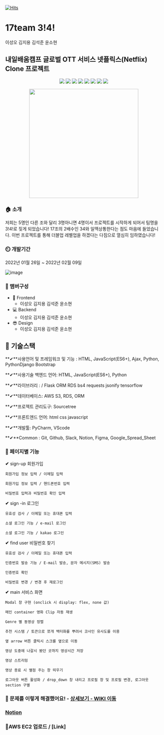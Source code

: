 [![Hits](https://hits.seeyoufarm.com/api/count/incr/badge.svg?url=https%3A%2F%2Fgithub.com%2Fseongolee%2F17team_netflix_clone&count_bg=%2349E3D8&title_bg=%23555555&icon=github.svg&icon_color=%23CFDD4F&title=hits&edge_flat=false)](https://hits.seeyoufarm.com)
 # 17team 3!4!
이성오 김지용 김석준 윤소현

## 내일배움캠프 글로벌 OTT 서비스 넷플릭스(Netflix) Clone 프로젝트



<p align='center'>
    <img src="https://img.shields.io/badge/React-v17.0.2-blue?logo=React"/>
    <img src="https://img.shields.io/badge/Redux-v4.1.0-purple?logo=Redux"/>
    <img src="https://img.shields.io/badge/Immer-v9.0.1-00E7C3?logo=Immer"/>
    <img src="https://img.shields.io/badge/Lodash-v4.17.21-blue"/>
    <img src="https://img.shields.io/badge/ReduxToolkit-v1.5.1-purple"/>
    <img src="https://img.shields.io/badge/StyledComponents-v5.2.3-pink?logo=styled-components"/>
    <img src="https://img.shields.io/badge/SpringBoot-v2.4.4-6db33f?logo=Spring"/>
    <img src="https://img.shields.io/badge/yarn-^1.22.10-yellow?logo=yarn" />
</p>

<p align='center'>
  <img src="https://user-images.githubusercontent.com/56148289/151285357-4eeb3b99-d992-4bfb-a434-e43bb421df54.png" weight=350px height=350px>
</p>


### 🏠 소개
저희는 5명인 다른 조와 달리 3명아니면 4명이서 프로젝트를 시작하게 되어서 팀명을 3!4!로 짖게 되었습니다! 17조의 2배수인 34와 일맥상통한다는 점도 마음에 들었습니다. 이번 프로젝트를 통해 더블업 레벨업을 하겠다는 다짐으로 열심히 임하였습니다!

### ⏲️ 개발기간
2022년 01월 26일 ~ 2022년 02월 09일

![image](https://user-images.githubusercontent.com/56148289/151284593-1d1f93ea-b0cb-4523-99e0-a93a507e1ad7.png)



### 🧙 맴버구성

- :lipstick: Frontend
  - 이성오 김지용 김석준 윤소현
- :computer: Backend
  - 이성오 김지용 김석준 윤소현
- 😎 Design
  - 이성오 김지용 김석준 윤소현

## 🔧 기술스택

**✔**사용언어 및 프레임워크 및 기능 : HTML, JavaScript(ES6+), Ajax, Python, PythonDjango  Bootstrap

**✔**사용기술 백엔드 언어: HTML, JavaScript(ES6+), Python

**✔**라이브러리 :    /   Flask ORM RDS bs4  requests  jsonify tensorflow

**✔**데이터베이스: AWS S3, RDS, ORM

**✔**프로젝트 관리도구: Sourcetree

**✔**프론트엔드 언어: html css javascript

**✔**개발툴: PyCharm, VScode

**✔**Common : Git, Github, Slack, Notion, Figma, Google_Spread_Sheet

<!-- ### 📌 기술 선택 이유! - <a href="https://github.com/seongolee/17team_netflix_clone/wiki" >상세보기 - WIKI 이동</a> -->

### 📌 페이지별 기능

**✔** sign-up 회원가입
    
    회원가입 정보 입력 / 이메일 입력
    
    회원가입 정보 입력 / 핸드폰번호 입력
    
    비밀번호 입력과 비밀번호 확인 입력
    
**✔** sign -in 로그인

    유효성 검사 / 이메일 또는 휴대폰 입력
    
    소셜 로그인 기능 / e-mail 로그인
    
    소셜 로그인 기능 / kakao 로그인
 
**✔** find user 비밀번호 찾기

    유효성 검사 / 이메일 또는 휴대폰 입력

    인증번호 발송 기능 / E-mail 발송, 문자 메시지(SMS) 발송

    인증번호 확인

    비밀번호 변경 / 변경 후 재로그인

**✔** main 서비스 화면

    Modal 창 구현 (onclick 시 display: flex, none 값)

    메인 container 영화 Clip 자동 재생

    Genre 별 동영상 정렬

    추천 시스템 / 토큰으로 쪼개 백터화를 뿌려서 코사인 유사도를 이용

    옆 arrow 버튼 클릭시 스크롤 옆으로 이동

    영상 도중에 나갈시 봤던 곳까지 영상시간 저장

    영상 스트리밍

    영상 종료 시 별점 주는 창 띄우기

    로그아웃 버튼 활성화 / drop_down 창 내리고 프로필 창 및 프로필 변경, 로그아웃 section 구별


### 📌 문제를 이렇게 해결했어요! - <a href="https://github.com/seongolee/17team_netflix_clone/wiki" >상세보기 - WIKI 이동</a>

### [Notion](https://www.notion.so/Netflix-Clone-17Team-Project-c5753c3e9b434085ac9e68f0a2a49007)
### 📌AWS EC2 업로드 / [Link]
